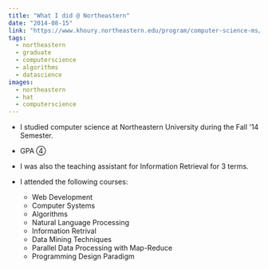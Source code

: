 ```yaml
---
title: "What I did @ Northeastern"
date: "2014-08-15"
link: "https://www.khoury.northeastern.edu/program/computer-science-ms/"
tags:  
  - northeastern
  - graduate
  - computerscience
  - algorithms
  - datascience
images:  
  - northeastern
  - hat
  - computerscience
---
```


- I studied computer science at Northeastern University during the Fall '14 Semester.

- GPA ④

- I was also the teaching assistant for Information Retrieval for 3 terms.

- I attended the following courses:
   + Web Development
   + Computer Systems
   + Algorithms
   + Natural Language Processing
   + Information Retrival
   + Data Mining Techniques
   + Parallel Data Processing with Map-Reduce
   + Programming Design Paradigm
     
